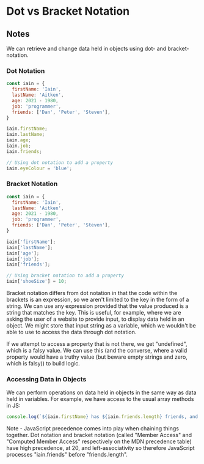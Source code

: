# Dot vs Bracket Notation

## Notes

We can retrieve and change data held in objects using dot- and bracket-notation.

### Dot Notation

```javascript
const iain = {
  firstName: 'Iain',
  lastName: 'Aitken',
  age: 2021 - 1980,
  job: 'programmer',
  friends: ['Dan', 'Peter', 'Steven'],
}

iain.firstName;
iain.lastName;
iain.age;
iain.job;
iain.friends;

// Using dot notation to add a property
iain.eyeColour = 'blue';
```

### Bracket Notation

```javascript
const iain = {
  firstName: 'Iain',
  lastName: 'Aitken',
  age: 2021 - 1980,
  job: 'programmer',
  friends: ['Dan', 'Peter', 'Steven'],
}

iain['firstName'];
iain['lastName'];
iain['age'];
iain['job'];
iain['friends'];

// Using bracket notation to add a property
iain['shoeSize'] = 10;
```

Bracket notation differs from dot notation in that the code within the brackets is an expression, so we aren't limited to the key in the form of a string. We can use any expression provided that the value produced is a string that matches the key. This is useful, for example, where we are asking the user of a website to provide input, to display data held in an object. We might store that input string as a variable, which we wouldn't be able to use to access the data through dot notation.

If we attempt to access a property that is not there, we get "undefined", which is a falsy value. We can use this (and the converse, where a valid property would have a truthy value (but beware empty strings and zero, which is falsy)) to build logic.

### Accessing Data in Objects

We can perform operations on data held in objects in the same way as data held in variables. For example, we have access to the usual array methods in JS:

```javascript
console.log(`${iain.firstName} has ${iain.friends.length} friends, and his best friend is ${iain.friends[0]}.`);
```

Note - JavaScript precedence comes into play when chaining things together. Dot notation and bracket notation (called "Member Access" and "Computed Member Access" respectively on the MDN precedence table) have high precedence, at 20, and left-associativity so therefore JavaScript processes "iain.friends" before "friends.length".

